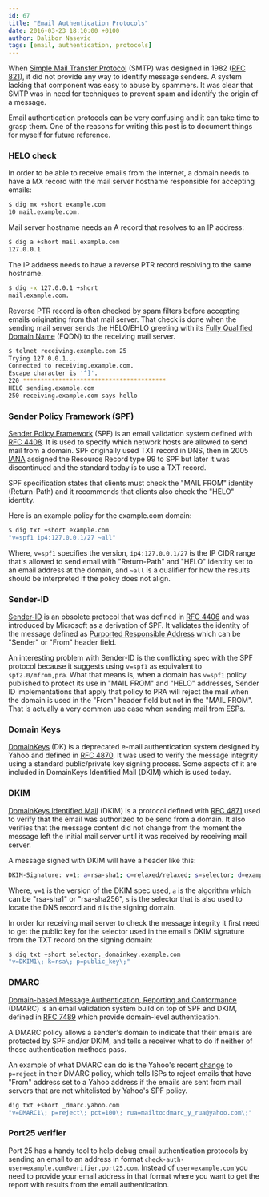 ```yaml
---
id: 67
title: "Email Authentication Protocols"
date: 2016-03-23 18:10:00 +0100
author: Dalibor Nasevic
tags: [email, authentication, protocols]
---
```


When [Simple Mail Transfer Protocol](https://en.wikipedia.org/wiki/Simple_Mail_Transfer_Protocol) (SMTP) was designed in 1982 ([RFC 821](http://www.rfcreader.com/#rfc821)), it did not provide any way to identify message senders. A system lacking that component was easy to abuse by spammers. It was clear that SMTP was in need for techniques to prevent spam and identify the origin of a message.

Email authentication protocols can be very confusing and it can take time to grasp them. One of the reasons for writing this post is to document things for myself for future reference.

### HELO check

In order to be able to receive emails from the internet, a domain needs to have a MX record with the mail server hostname responsible for accepting emails:

```bash
$ dig mx +short example.com
10 mail.example.com.
```

Mail server hostname needs an A record that resolves to an IP address:

```bash
$ dig a +short mail.example.com
127.0.0.1
```

The IP address needs to have a reverse PTR record resolving to the same hostname.

```bash
$ dig -x 127.0.0.1 +short
mail.example.com.
```

Reverse PTR record is often checked by spam filters before accepting emails originating from that mail server. That check is done when the sending mail server sends the HELO/EHLO greeting with its [Fully Qualified Domain Name](https://en.wikipedia.org/wiki/Fully_qualified_domain_name) (FQDN) to the receiving mail server.

```bash
$ telnet receiving.example.com 25
Trying 127.0.0.1...
Connected to receiving.example.com.
Escape character is '^]'.
220 ****************************************
HELO sending.example.com
250 receiving.example.com says hello
```

### Sender Policy Framework (SPF)

[Sender Policy Framework](http://en.wikipedia.org/wiki/Sender_Policy_Framework) (SPF) is an email validation system defined with [RFC 4408](http://www.rfcreader.com/#rfc4408). It is used to specify which network hosts are allowed to send mail from a domain. SPF originally used TXT record in DNS, then in 2005 [IANA](https://en.wikipedia.org/wiki/Internet_Assigned_Numbers_Authority) assigned the Resource Record type 99 to SPF but later it was discontinued and the standard today is to use a TXT record.

SPF specification states that clients must check the "MAIL FROM" identity (Return-Path) and it recommends that clients also check the "HELO" identity.

Here is an example policy for the example.com domain:

```bash
$ dig txt +short example.com
"v=spf1 ip4:127.0.0.1/27 ~all"
```

Where, `v=spf1` specifies the version, `ip4:127.0.0.1/27` is the IP CIDR range that's allowed to send email with "Return-Path" and "HELO" identity set to an email address at the domain, and `~all` is a qualifier for how the results should be interpreted if the policy does not align.

### Sender-ID

[Sender-ID](https://en.wikipedia.org/wiki/Sender_ID) is an obsolete protocol that was defined in [RFC 4406](http://www.rfcreader.com/#rfc4406) and was introduced by Microsoft as a derivation of SPF. It validates the identity of the message defined as [Purported Responsible Address](http://www.rfcreader.com/#rfc4407) which can be "Sender" or "From" header field.

An interesting problem with Sender-ID is the conflicting spec with the SPF protocol because it suggests using `v=spf1` as equivalent to `spf2.0/mfrom,pra`. What that means is, when a domain has `v=spf1` policy published to protect its use in "MAIL FROM" and "HELO" addresses, Sender ID implementations that apply that policy to PRA will reject the mail when the domain is used in the "From" header field but not in the "MAIL FROM". That is actually a very common use case when sending mail from ESPs.

### Domain Keys

[DomainKeys](https://en.wikipedia.org/wiki/DomainKeys) (DK) is a deprecated e-mail authentication system designed by Yahoo and defined in [RFC 4870](https://tools.ietf.org/html/rfc4870). It was used to verify the message integrity using a standard public/private key signing process. Some aspects of it are included in DomainKeys Identified Mail (DKIM) which is used today.

### DKIM

[DomainKeys Identified Mail](http://en.wikipedia.org/wiki/DomainKeys_Identified_Mail) (DKIM) is a protocol defined with [RFC 4871](http://www.rfcreader.com/#rfc4871) used to verify that the email was authorized to be send from a domain. It also verifies that the message content did not change from the moment the message left the initial mail server until it was received by receiving mail server.

A message signed with DKIM will have a header like this:

```bash
DKIM-Signature: v=1; a=rsa-sha1; c=relaxed/relaxed; s=selector; d=example.com;
```

Where, `v=1` is the version of the DKIM spec used, `a` is the algorithm which can be "rsa-sha1" or "rsa-sha256", `s` is the selector that is also used to locate the DNS record and `d` is the signing domain.

In order for receiving mail server to check the message integrity it first need to get the public key for the selector used in the email's DKIM signature from the TXT record on the signing domain:

```bash
$ dig txt +short selector._domainkey.example.com
"v=DKIM1\; k=rsa\; p=public_key\;"
```

### DMARC

[Domain-based Message Authentication, Reporting and Conformance](https://en.wikipedia.org/wiki/DMARC) (DMARC) is an email validation system build on top of SPF and DKIM, defined in [RFC 7489](http://www.rfcreader.com/#rfc7489) which provide domain-level authentication.

A DMARC policy allows a sender's domain to indicate that their emails are protected by SPF and/or DKIM, and tells a receiver what to do if neither of those authentication methods pass.

An example of what DMARC can do is the Yahoo's recent [change](https://help.yahoo.com/kb/SLN24016.html) to `p=reject` in their DMARC policy, which tells ISPs to reject emails that have "From" address set to a Yahoo address if the emails are sent from mail servers that are not whitelisted by Yahoo's SPF policy.

```bash
dig txt +short _dmarc.yahoo.com
"v=DMARC1\; p=reject\; pct=100\; rua=mailto:dmarc_y_rua@yahoo.com\;"
```

### Port25 verifier

Port 25 has a handy tool to help debug email authentication protocols by sending an email to an address in format `check-auth-user=example.com@verifier.port25.com`. Instead of `user=example.com` you need to provide your email address in that format where you want to get the report with results from the email authentication.
